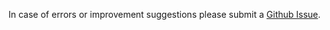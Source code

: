 

[<i class="fa fa-github"></i>](https://github.com/) In case of errors or improvement suggestions please submit a [Github Issue](https://github.com/mrjoh3/trilocate/issues).


